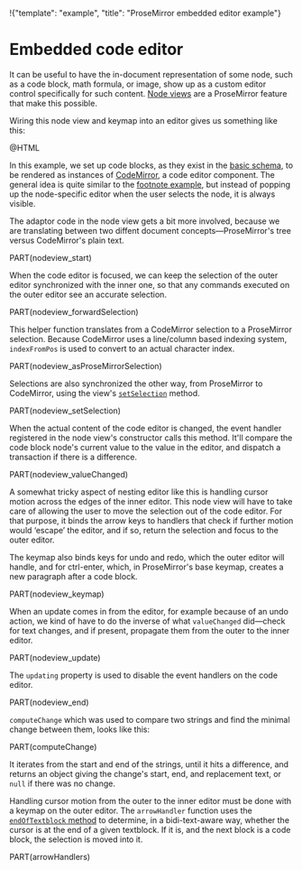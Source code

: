 !{"template": "example", "title": "ProseMirror embedded editor example"}

<link rel=stylesheet href="../../css/codemirror.css">

# Embedded code editor

It can be useful to have the in-document representation of some node,
such as a code block, math formula, or image, show up as a custom
editor control specifically for such content. [Node
views](##view.NodeView) are a ProseMirror feature that make this
possible.

Wiring this node view and keymap into an editor gives us something
like this:

@HTML

In this example, we set up code blocks, as they exist in the [basic
schema](##schema-basic), to be rendered as instances of
[CodeMirror](http://codemirror.net), a code editor component. The
general idea is quite similar to the [footnote example](../footnote/),
but instead of popping up the node-specific editor when the user
selects the node, it is always visible.

The adaptor code in the node view gets a bit more involved, because we
are translating between two diffent document concepts—ProseMirror's
tree versus CodeMirror's plain text.

PART(nodeview_start)

When the code editor is focused, we can keep the selection of the
outer editor synchronized with the inner one, so that any commands
executed on the outer editor see an accurate selection.

PART(nodeview_forwardSelection)

This helper function translates from a CodeMirror selection to a
ProseMirror selection. Because CodeMirror uses a line/column based
indexing system, `indexFromPos` is used to convert to an actual
character index.

PART(nodeview_asProseMirrorSelection)

Selections are also synchronized the other way, from ProseMirror to
CodeMirror, using the view's
[`setSelection`](##view.NodeView.setSelection) method.

PART(nodeview_setSelection)

When the actual content of the code editor is changed, the event
handler registered in the node view's constructor calls this method.
It'll compare the code block node's current value to the value in the
editor, and dispatch a transaction if there is a difference.

PART(nodeview_valueChanged)

A somewhat tricky aspect of nesting editor like this is handling
cursor motion across the edges of the inner editor. This node view
will have to take care of allowing the user to move the selection out
of the code editor. For that purpose, it binds the arrow keys to
handlers that check if further motion would ‘escape’ the editor, and
if so, return the selection and focus to the outer editor.

The keymap also binds keys for undo and redo, which the outer editor
will handle, and for ctrl-enter, which, in ProseMirror's base keymap,
creates a new paragraph after a code block.

PART(nodeview_keymap)

When an update comes in from the editor, for example because of an
undo action, we kind of have to do the inverse of what `valueChanged`
did—check for text changes, and if present, propagate them from the
outer to the inner editor.

PART(nodeview_update)

The `updating` property is used to disable the event handlers on the
code editor.

PART(nodeview_end)

`computeChange` which was used to compare two strings and find the
minimal change between them, looks like this:

PART(computeChange)

It iterates from the start and end of the strings, until it hits a
difference, and returns an object giving the change's start, end, and
replacement text, or `null` if there was no change.

Handling cursor motion from the outer to the inner editor must be done
with a keymap on the outer editor. The `arrowHandler` function uses
the [`endOfTextblock` method](##view.EditorView.endOfTextblock) to
determine, in a bidi-text-aware way, whether the cursor is at the end
of a given textblock. If it is, and the next block is a code block,
the selection is moved into it.

PART(arrowHandlers)
